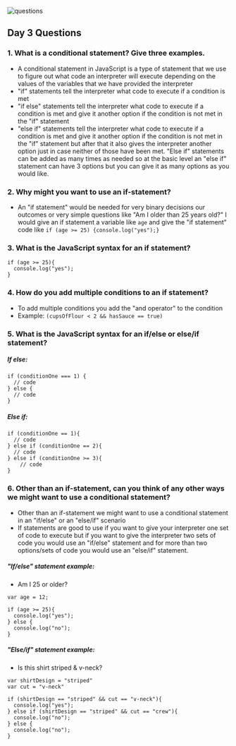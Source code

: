 ![questions](https://citydadsgroup.com/nyc/wp-content/uploads/sites/2/2017/06/questions-scrabble.jpg)

## Day 3 Questions

### 1. What is a conditional statement? Give three examples.

- A conditional statement in JavaScript is a type of statement that we use to figure out what code an interpreter will execute depending on the values of the variables that we have provided the interpreter
- "if" statements tell the interpreter what code to execute if a condition is met
- "if else" statements tell the interpreter what code to execute if a condition is met and give it another option if the condition is not met in the "if" statement
- "else if" statements tell the interpreter what code to execute if a condition is met and give it another option if the condition is not met in the "if" statement but after that it also gives the interpreter another option just in case neither of those have been met. "Else if" statements can be added as many times as needed so at the basic level an "else if" statement can have 3 options but you can give it as many options as you would like.

### 2. Why might you want to use an if-statement?

- An "if statement" would be needed for very binary decisions our outcomes or very simple questions like "Am I older than 25 years old?" I would give an if statement a variable like `age` and give the "if statement" code like `if (age >= 25) {console.log("yes");}`

### 3. What is the JavaScript syntax for an if statement?

```
if (age >= 25){
  console.log("yes");
}
```

### 4. How do you add multiple conditions to an if statement?

- To add multiple conditions you add the "and operator" to the condition
- Example: `(cupsOfFlour < 2 && hasSauce == true)`

### 5. What is the JavaScript syntax for an if/else or else/if statement?

##### If else:

```
if (conditionOne === 1) {
  // code
} else {
  // code
}
```

##### Else if:

```
if (conditionOne == 1){
  // code
} else if (conditionOne == 2){
  // code
} else if (conditionOne >= 3){
    // code
}
```

### 6. Other than an if-statement, can you think of any other ways we might want to use a conditional statement?

- Other than an if-statement we might want to use a conditional statement in an "if/else" or an "else/if" scenario
- If statements are good to use if you want to give your interpreter one set of code to execute but if you want to give the interpreter two sets of code you would use an "if/else" statement and for more than two options/sets of code you would use an "else/if" statement.

##### "If/else" statement example:

- Am I 25 or older?

```
var age = 12;

if (age >= 25){
  console.log("yes");
} else {
  console.log("no");
}
```

##### "Else/if" statement example:

- Is this shirt striped & v-neck?

```
var shirtDesign = "striped"
var cut = "v-neck"

if (shirtDesign == "striped" && cut == "v-neck"){
  console.log("yes");
} else if (shirtDesign == "striped" && cut == "crew"){
  console.log("no");
} else {
  console.log("no");
}
